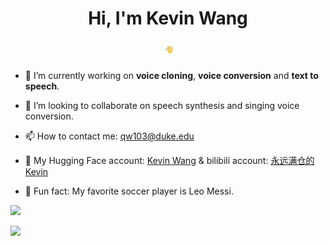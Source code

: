 <div align="center">
   <h1>Hi, I'm Kevin Wang</a></h1><img src="wave.gif" width="30" />
</div>   

- 🔭 I’m currently working on **voice cloning**, **voice conversion** and **text to speech**.

- 👯 I’m looking to collaborate on speech synthesis and singing voice conversion.

- 📫 How to contact me: qw103@duke.edu

- 🤗 My Hugging Face account: [Kevin Wang](https://huggingface.co/kevinwang676) & bilibili account: [永远满仓的Kevin](https://space.bilibili.com/501495851)

- 🍰 Fun fact: My favorite soccer player is Leo Messi.

![](https://github-readme-stats.vercel.app/api?username=KevinWang676&theme=tokyonight&hide_border=false&include_all_commits=false&count_private=false)

[![](https://visitcount.itsvg.in/api?id=KevinWang676&icon=0&color=0)](https://visitcount.itsvg.in)
